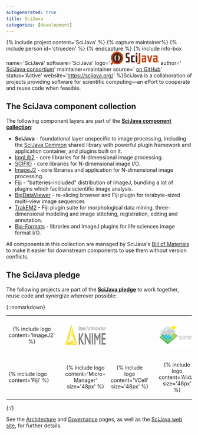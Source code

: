 ```yaml
---
autogenerated: true
title: SciJava
categories: [development]
---
```


{% include project content='SciJava' %}
{% capture maintainer%}
{% include person id='ctrueden' %}
{% endcapture %}
{% include info-box name='SciJava' software='SciJava' logo='<img src="/media/scijava-logo.png" width="128"/>' author=' [SciJava consortium](https://scijava.org/)' maintainer=maintainer source=' [on GitHub](https://github.com/scijava)' status='Active' website='https://scijava.org/' %}SciJava is a collaboration of projects providing software for scientific computing—an effort to cooperate and reuse code when feasible.

## The SciJava component collection

The following component layers are part of the **[SciJava component collection](/develop/architecture)**:

-   **SciJava** - foundational layer unspecific to image processing, including the [SciJava Common](/libs/scijava-common) shared library with powerful plugin framework and application container, and plugins built on it.
-   [ImgLib2](/libs/imglib2) - core libraries for N-dimensional image processing.
-   [SCIFIO](/software/scifio) - core libraries for N-dimensional image I/O.
-   [ImageJ2](/software/imagej2) - core libraries and application for N-dimensional image processing.
-   [Fiji](/software/fiji) - "batteries-included" distribution of ImageJ, bundling a lot of plugins which facilitate scientific image analysis.
-   [BigDataViewer](/plugins/bdv) - re-slicing browser and Fiji plugin for terabyte-sized multi-view image sequences
-   [TrakEM2](/plugins/trakem2) - Fiji plugin suite for morphological data mining, three-dimensional modeling and image stitching, registration, editing and annotation.
-   [Bio-Formats](/formats/bio-formats) - libraries and ImageJ plugins for life sciences image format I/O.

All components in this collection are managed by SciJava's [Bill of Materials](//develop/architecture#bill-of-materials) to make it easier for downstream components to use them without version conflicts.

## The SciJava pledge

The following projects are part of the **[SciJava pledge](Category_SciJava)** to work together, reuse code and synergize wherever possible:

{::nomarkdown}
<table>
  <tbody>
    <tr class="odd">
      <td style="text-align: center; vertical-align: middle">
        <p>{% include logo content='ImageJ2' %}</p>
      </td>
      <td style="text-align: center; vertical-align: middle">
        <p><a href="/software/cellprofiler"><img src="/media/cellprofiler-logo.png" height="64px"></a></p>
      </td>
      <td style="text-align: center; vertical-align: middle">
        <p><a href="/software/knime"><img src="/media/knime-logo.jpg" height="54px"></a></p>
      </td>
      <td></td>
      <td style="text-align: center; vertical-align: middle">
        <p><a href="/software/omero"><img src="/media/omero-logo.png" height="32px"></a></p>
      </td>
      <td style="text-align: center; vertical-align: middle">
        <p><a href="https://github.com/scenerygraphics/scenery"><img src="/media/scenery-logo.png" height="72px"></a></p>
      </td>
      <td></td>
    </tr>
    <tr class="even">
      <td>
        <p>{% include logo content='Fiji' %}</p>
      </td>
      <td style="text-align: center; vertical-align: middle">
        <p><a href="/software/icy"><img src="/media/icy-logo.png" height="48px"></a></p>
      </td>
      <td style="text-align: center; vertical-align: middle">
        <p>{% include logo content='Micro-Manager' size='48px' %}</p>
      </td>
      <td style="text-align: center; vertical-align: middle">
        <p>{% include logo content='VCell' size='48px' %}</p>
      </td>
      <td style="text-align: center; vertical-align: middle">
        <p><a href="/formats/bio-formats"><img src="/media/bio-formats-logo.png" height="28px"></a></p>
      </td>
      <td style="text-align: center; vertical-align: middle">
        <p>{% include logo content='Alida' size='48px' %}</p>
      </td>
      <td style="text-align: center; vertical-align: middle">
        <p>{% include logo content='MiToBo' size='48px' %}</p>
      </td>
    </tr>
  </tbody>
</table>
{:/}

See the [Architecture](/develop/architecture) and [Governance](/about/governance) pages, as well as the [SciJava web site](https://scijava.org/), for further details.
